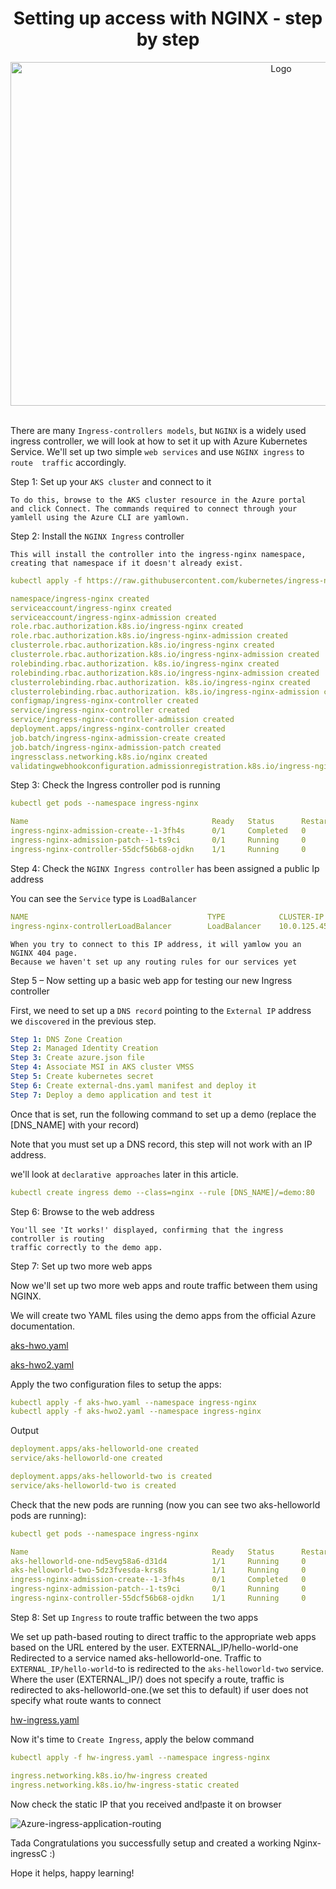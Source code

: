 <div align=center>

# Setting up access with NGINX - step by step

<a href="https://github.com/Kriyamlnamohan-Yerrabilli/Kubernetes-hands-on/edit/master/AKS-IngressC">
    <img src="https://user-images.githubusercontent.com/58173938/197652617-bd95adab-38a1-480f-805d-96fd7a1184ed.png" alt="Logo" width="850" height="550">
</a>

</div>	
<br>

There are many `Ingress-controllers models`, but `NGINX` is a widely used 
ingress controller, we will look at how to set it up with Azure Kubernetes 
Service. We'll set up two simple `web services` and use `NGINX ingress` to `route 
traffic` accordingly.


Step 1: Set up your `AKS cluster` and connect to it

    To do this, browse to the AKS cluster resource in the Azure portal 
    and click Connect. The commands required to connect through your 
    yamlell using the Azure CLI are yamlown.

Step 2: Install the `NGINX Ingress` controller

    This will install the controller into the ingress-nginx namespace, 
    creating that namespace if it doesn't already exist.

```yaml
kubectl apply -f https://raw.githubusercontent.com/kubernetes/ingress-nginx/controller-v1.3.0/deploy/static/provider/cloud/deploy.yaml

```

```yaml
namespace/ingress-nginx created 
serviceaccount/ingress-nginx created 
serviceaccount/ingress-nginx-admission created 
role.rbac.authorization.k8s.io/ingress-nginx created 
role.rbac.authorization.k8s.io/ingress-nginx-admission created 
clusterrole.rbac.authorization.k8s.io/ingress-nginx created 
clusterrole.rbac.authorization.k8s.io/ingress-nginx-admission created 
rolebinding.rbac.authorization. k8s.io/ingress-nginx created 
rolebinding.rbac.authorization.k8s.io/ingress-nginx-admission created 
clusterrolebinding.rbac.authorization. k8s.io/ingress-nginx created 
clusterrolebinding.rbac.authorization. k8s.io/ingress-nginx-admission created 
configmap/ingress-nginx-controller created 
service/ingress-nginx-controller created 
service/ingress-nginx-controller-admission created 
deployment.apps/ingress-nginx-controller created 
job.batch/ingress-nginx-admission-create created 
job.batch/ingress-nginx-admission-patch created 
ingressclass.networking.k8s.io/nginx created 
validatingwebhookconfiguration.admissionregistration.k8s.io/ingress-nginx-admission created 

```

Step 3: Check the Ingress controller pod is running

```yaml
kubectl get pods --namespace ingress-nginx
```

```yaml
Name                                         Ready   Status      Restarts   AGE
ingress-nginx-admission-create--1-3fh4s      0/1     Completed   0          10m
ingress-nginx-admission-patch--1-ts9ci       0/1     Running     0          10m
ingress-nginx-controller-55dcf56b68-ojdkn    1/1     Running     0          10m

```
Step 4: Check the `NGINX Ingress controller` has been assigned a public Ip address

You can see the `Service` type is `LoadBalancer`

```yaml
NAME                                        TYPE            CLUSTER-IP      EXTERNAL-IP     PORT(S)                        AGE  
ingress-nginx-controllerLoadBalancer        LoadBalancer    10.0.125.458    20.246.472.416  80:31170/TCP,443:32018/TCP     12m

```

    When you try to connect to this IP address, it will yamlow you an NGINX 404 page. 
    Because we haven't set up any routing rules for our services yet


Step 5 – Now setting up a basic web app for testing our new Ingress controller

First, we need to set up a `DNS record` pointing to the `External IP`
address we `discovered` in the previous step.

```yaml
Step 1: DNS Zone Creation
Step 2: Managed Identity Creation
Step 3: Create azure.json file
Step 4: Associate MSI in AKS cluster VMSS
Step 5: Create kubernetes secret
Step 6: Create external-dns.yaml manifest and deploy it 
Step 7: Deploy a demo application and test it
```

Once that is set, run the following command to set up a demo 
(replace the [DNS_NAME] with your record)

Note that you must set up a DNS record, this step will not work 
with an IP address.

we'll look at `declarative approaches` later in this article.

```yaml
kubectl create ingress demo --class=nginx --rule [DNS_NAME]/=demo:80
```

Step 6: Browse to the web address

    You'll see 'It works!' displayed, confirming that the ingress controller is routing 
    traffic correctly to the demo app.

Step 7: Set up two more web apps

Now we'll set up two more web apps and route traffic between them using NGINX.

We will create two YAML files using the demo apps from the official Azure documentation.


[aks-hwo.yaml](https://github.com/Kriyamlnamohan-Yerrabilli/Kubernetes-hands-on/blob/master/AKS-IngressC/aks-hwo.yml)

[aks-hwo2.yaml](https://github.com/Kriyamlnamohan-Yerrabilli/Kubernetes-hands-on/blob/master/AKS-IngressC/aks-hwo2.yml)


Apply the two configuration files to setup the apps:

```yaml
kubectl apply -f aks-hwo.yaml --namespace ingress-nginx
kubectl apply -f aks-hwo2.yaml --namespace ingress-nginx
```
Output 

```yaml
deployment.apps/aks-helloworld-one created
service/aks-helloworld-one created
```

```yaml
deployment.apps/aks-helloworld-two is created
service/aks-helloworld-two is created
```


Check that the new pods are running 
(now you can see two aks-helloworld pods are running):

```yaml
kubectl get pods --namespace ingress-nginx
```

```yaml
Name                                         Ready   Status      Restarts   AGE
aks-helloworld-one-nd5evg58a6-d31d4          1/1     Running     0          19m
aks-helloworld-two-5dz3fvesda-krs8s          1/1     Running     0          19m
ingress-nginx-admission-create--1-3fh4s      0/1     Completed   0          57m
ingress-nginx-admission-patch--1-ts9ci       0/1     Running     0          57m
ingress-nginx-controller-55dcf56b68-ojdkn    1/1     Running     0          57m
```

Step 8: Set up `Ingress` to route traffic between the two apps

We set up path-based routing to direct traffic to the appropriate web apps based 
on the URL entered by the user. EXTERNAL_IP/hello-world-one Redirected to a service 
named aks-helloworld-one. Traffic to `EXTERNAL_IP/hello-world`-to is redirected to the 
`aks-helloworld-two` service. Where the user (EXTERNAL_IP/) does not specify a route, 
traffic is redirected to aks-helloworld-one.(we set this to default) if user does not
specify what route wants to connect


[hw-ingress.yaml](https://github.com/Kriyamlnamohan-Yerrabilli/Kubernetes-hands-on/blob/master/AKS-IngressC/hw-ingress.yml)

Now it's time to `Create Ingress`, apply the below command 

```yaml
kubectl apply -f hw-ingress.yaml --namespace ingress-nginx
```

```yaml
ingress.networking.k8s.io/hw-ingress created
ingress.networking.k8s.io/hw-ingress-static created
```
Now check the static IP that you received and!paste it on browser

![Azure-ingress-application-routing](https://user-images.githubusercontent.com/58173938/196035205-08c2fcd4-b093-44ca-b0f6-38f7b1a13103.png)

Tada Congratulations you successfully setup and created a working Nginx-ingressC :)

Hope it helps, happy learning!
